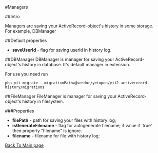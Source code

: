 #Managers

##Intro

Managers are saving your ActiveRecord-object's history in some storage. For example, DBManager  

##Default properties

- **saveUserId** - flag for saving userId in history log.


##DBManager
DBManager is manager for saving your ActiveRecord-object's history in database. It's default manager in extension.
 
For use you need run 

```
php yii migrate --migrationPath=@vendor/yetopen/yii2-activerecord-history/migrations
```



##FileManager
FileManager is manager for saving your ActiveRecord-object's history in filesystem.
 
###Properties

- **filePath** - path for saving your files with history log;
- **isGenerateFilename** - flag for autogenerate filename; if value if 'true' then property "filename" is ignore.
- **filename** - filename for file with history log;


[Back To Main page](https://github.com/yetopen/yii2-activerecord-history/blob/master/README.md)